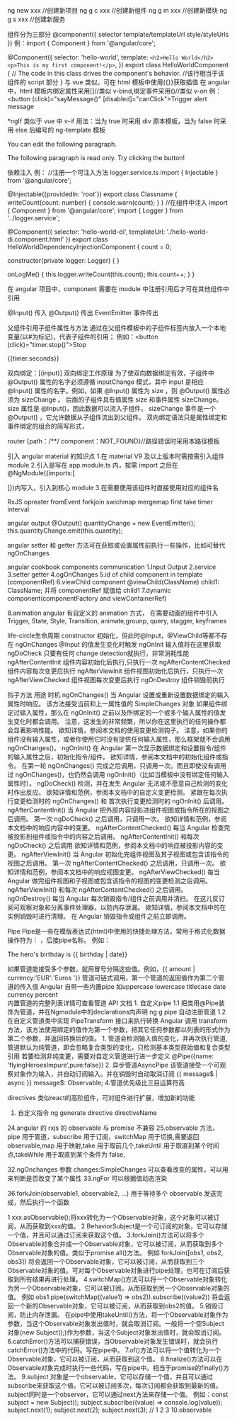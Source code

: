ng new xxx //创建新项目
ng g c xxx //创建新组件
ng g m xxx //创建新模块
ng g s xxx //创建新服务

组件分为三部分
@component({
selector
template/templateUrl
style/styleUrls
})
例：import { Component } from '@angular/core';

@Component({
selector: 'hello-world',
template: `<h2>Hello World</h2> <p>This is my first component!</p>`,
})
export class HelloWorldComponent {
// The code in this class drives the component's behavior.
//该行相当于该组件的 script 部分
}
与 vue 类似，可在 html 模板中使用{{}}获取插值
在 angular 中，html 模板内绑定属性采用[]//类似 v-bind,绑定事件采用()//类似 v-on
例：<button (click)="sayMessage()" [disabled]="canClick">Trigger alert message</button>

\*ngIf 类似于 vue 中 v-if
用法：当为 true 时采用 div 原本模板，当为 false 时采用 else 后编号的 ng-template 模板

<div *ngIf="canEdit; else noEdit">
    <p>You can edit the following paragraph.</p>
</div>
<ng-template #noEdit>
    <p>The following paragraph is read only. Try clicking the button!</p>
</ng-template>

依赖注入
例：
//注册一个可注入方法 logger.service.ts
import { Injectable } from '@angular/core';

@Injectable({providedIn: 'root'})
export class Classname {
writeCount(count: number) {
console.warn(count);
}
}
//在组件中注入
import { Component } from '@angular/core';
import { Logger } from '../logger.service';

@Component({
selector: 'hello-world-di',
templateUrl: './hello-world-di.component.html'
})
export class HelloWorldDependencyInjectionComponent {
count = 0;

constructor(private logger: Logger) {
}

onLogMe() {
this.logger.writeCount(this.count);
this.count++;
}
}

在 angular 项目中，component 需要在 module 中注册引用后才可在其他组件中引用


@Input() 传入
@Output() 传出
EventEmitter 事件传出

父组件引用子组件属性与方法
通过在父组件模板中的子组件标签内放入一个本地变量(以#为标记)，代表子组件的引用；
例如：<button (click)="timer.stop()">Stop</button>

  <div class="seconds">{{timer.seconds}}</div>
  <app-countdown-timer #timer></app-countdown-timer>

双向绑定：[(input)]
双向绑定工作原理
为了使双向数据绑定有效，子组件中@Output() 属性的名字必须遵循 inputChange 模式，其中 input 是相应 @Input() 属性的名字。例如，如果 @Input() 属性为 size ，则 @Output() 属性必须为 sizeChange 。
后面的子组件具有值属性 size 和事件属性 sizeChange。 size 属性是 @Input()，因此数据可以流入子组件。 sizeChange 事件是一个 @Output() ，它允许数据从子组件流出到父组件。
双向绑定语法只是属性绑定和事件绑定的组合的简写形式，

router
{path：/\*\*/ component：NOT_FOUND}//路径错误时采用本路径模板

引入 angular material 的知识点 1.在 material V9 及以上版本时需按需引入组件 module 2.引入是写在 app.module.ts 内，按需 import 之后在
@NgModule({imports:[

]})内写入，引入到核心 module 3.在需要使用该组件时直接使用对应的组件名

RxJS
opreater
fromEvent
forkjoin
swichmap
mergemap
first
take
timer
interval



angular output
@Output() quantityChange = new EventEmitter<number>();
this.quantityChange.emit(this.quantity);

angular setter 和 getter 方法可在获取或设置属性前执行一些操作，比如可替代 ngOnChanges

angular cookbook
components communication
1.Input Output
2.service
3.setter getter
4.ogOnChanges
5.id of child component in template (componentRef)
6.viewChild component
@viewChild(ClassName) child1: ClassName;
并将 componentRef 赋值给 child1
7.dynamic component(componentFactory and viewContainerRef)

8.animation
angular 有自定义的 animation 方式，
在需要动画的组件中引入 Trigger, State, Style, Transition, animate,grounp, query, stagger, keyframes

life-circle生命周期
constructor 初始化，但此时@Input，@ViewChild等都不存在
ngOnChanges @Input 的值发生变化时触发
ngOnInit 输入值将在这里获取
ngDoCheck 只要有任何 change detection就执行，非常消耗性能
ngAfterContentInit 组件内容初始化后执行,只执行一次
ngAfterContentChecked 组件内容每次变更后执行
ngAfterViewInit 组件视图初始化后执行，只执行一次
ngAfterViewChecked 组件视图每次变更后执行
ngOnDestroy 组件销毁前执行

钩子方法	用途	时机
ngOnChanges()	当 Angular 设置或重新设置数据绑定的输入属性时响应。 该方法接受当前和上一属性值的 SimpleChanges 对象	如果组件绑定过输入属性，那么在 ngOnInit() 之前以及所绑定的一个或多个输入属性的值发生变化时都会调用。
	注意，这发生的非常频繁，所以你在这里执行的任何操作都会显著影响性能。 欲知详情，参阅本文档的使用变更检测钩子。	注意，如果你的组件没有输入属性，或者你使用它时没有提供任何输入属性，那么框架就不会调用 ngOnChanges()。
ngOnInit()	在 Angular 第一次显示数据绑定和设置指令/组件的输入属性之后，初始化指令/组件。 欲知详情，参阅本文档中的初始化组件或指令。	在第一轮 ngOnChanges() 完成之后调用，只调用一次。而且即使没有调用过 ngOnChanges()，也仍然会调用 ngOnInit()（比如当模板中没有绑定任何输入属性时）。
ngDoCheck()	检测，并在发生 Angular 无法或不愿意自己检测的变化时作出反应。 欲知详情和范例，参阅本文档中的自定义变更检测。	紧跟在每次执行变更检测时的 ngOnChanges() 和 首次执行变更检测时的 ngOnInit() 后调用。
ngAfterContentInit()	当 Angular 把外部内容投影进组件视图或指令所在的视图之后调用。	第一次 ngDoCheck() 之后调用，只调用一次。
	欲知详情和范例，参阅本文档中的响应内容中的变更。
ngAfterContentChecked()	每当 Angular 检查完被投影到组件或指令中的内容之后调用。	ngAfterContentInit() 和每次 ngDoCheck() 之后调用
	欲知详情和范例，参阅本文档中的响应被投影内容的变更。
ngAfterViewInit()	当 Angular 初始化完组件视图及其子视图或包含该指令的视图之后调用。	第一次 ngAfterContentChecked() 之后调用，只调用一次。
	欲知详情和范例，参阅本文档中的响应视图变更。
ngAfterViewChecked()	每当 Angular 做完组件视图和子视图或包含该指令的视图的变更检测之后调用。	ngAfterViewInit() 和每次 ngAfterContentChecked() 之后调用。
ngOnDestroy()	每当 Angular 每次销毁指令/组件之前调用并清扫。 在这儿反订阅可观察对象和分离事件处理器，以防内存泄漏。 欲知详情，参阅本文档中的在实例销毁时进行清理。	在 Angular 销毁指令或组件之前立即调用。


Pipe
Pipe是一些在模版表达式(html)中使用的快捷处理方法，常用于格式化数据
操作符为｜ ，后接pipe名称。
例如：<p>The hero's birthday is {{ birthday | date}}</p>
如果管道能接受多个参数，就用冒号分隔这些值。例如，{{ amount | currency:'EUR':'Euros '}}
管道可链式调用，第一个管道的返回值作为第二个管道的传入值
Angular 自带一些内置pipe 如uppercase lowercase  titlecase date currency percent  
内置管道的完整列表详情可查看管道 API 文档 
	1. 自定义pipe
1.1 把类用@Pipe装饰为管道，并在Ngmodule中的declarations内声明
ng g pipe 自动注册管道
1.2 在自定义管道类中实现 PipeTransform 接口来执行转换
Angular 调用 transform 方法，该方法使用绑定的值作为第一个参数，把其它任何参数都以列表的形式作为第二个参数，并返回转换后的值。
	1. 管道会检测输入值的变化，并再次执行管道,管道默认为纯管道，即会忽略复合类型的变化，只检测基本类型原始值和复合类型引用
若要检测非纯变更，需要对自定义管道进行进一步定义
@Pipe({name: 'flyingHeroesImpure’,pure:false})
	2. 异步管道AsyncPipe 
该管道接受一个可观察对象作为输入，并自动订阅输入。并在销毁时自动取消订阅
{{ message$ | async }}
message$: Observable<string>;
4.管道优先级比三目运算符高

directives
类似react的高阶组件，可对组件进行扩展，增加新的功能
  1. 自定义指令
ng generate directive directiveName


24.angular 的 rxjs 的 observable 与 promise 不兼容
25.observable 方法，pipe 用于管道，subscribe 用于订阅，switchMap 用于切换,需要返回 observable,map 用于映射,take 用于取前几个,takeUntil 用于取直到某个时间点,takeWhile 用于取直到某个条件为 false, 

32.ngOnchanges 参数 changes:SimpleChanges 可以查看改变的属性，可以用来判断是否改变了某个属性
33.ngFor 可以根据值动态渲染

36.forkJoin(observable1, observable2, ...) 用于等待多个 observable 发送完成，然后执行一个函数
 
1 xxx.asObservable();将xxx转化为一个Observable对象，这个对象可以被订阅，从而获取到xxx的值。
2 BehaviorSubject是一个可订阅的对象，它可以存储一个值，并且可以通过订阅来获取这个值。
3.forkJoin()方法可以将多个Observable对象合并成一个Observable对象，它可以被订阅，从而获取到多个Observable对象的值。类似于promise.all()方法。
例如 forkJoin([obs1, obs2, obs3]) 将会返回一个Observable对象，它可以被订阅，从而获取到三个Observable对象的值。可对每个Observable对象进行pipe处理，也可在订阅后获取到所有结果再进行处理。
4.switchMap()方法可以将一个Observable对象转化为另一个Observable对象，它可以被订阅，从而获取到另一个Observable对象的值。
例如 obs1.pipe(switchMap((value1) => obs2)).subscribe((value2)) 将会返回一个新的Observable对象，它可以被订阅，从而获取到obs2的值。
5.销毁订阅，防止内存泄漏。 在pipe中使用takeUntil()方法，将一个Observable对象作为参数，当这个Observable对象发出值时，就会取消订阅。一般将一个空Subject对象(new Subject<void>();)作为参数，当这个Subject对象发出值时，就会取消订阅。
6.catchError()方法可以捕获错误，当Observable对象发生错误时，就会执行catchError()方法中的代码。写在pipe中。
7.of()方法可以将一个值转化为一个Observable对象，它可以被订阅，从而获取到这个值。
8.finalize()方法可以在Observable对象完成时执行一些代码，写在pipe中。相当于promise的finally()方法。
9.subject 对象是一个observable，它可以存储一个值，并且可以通过subscribe来获取这个值。它可以被订阅多次，每次订阅都会获取到最新的值。subject同时是一个observer，它可以通过next方法来存储一个值。
例如：const subject = new Subject(); subject.subscribe((value) => console.log(value)); subject.next(1); subject.next(2); subject.next(3); // 1 2 3
10.observable

